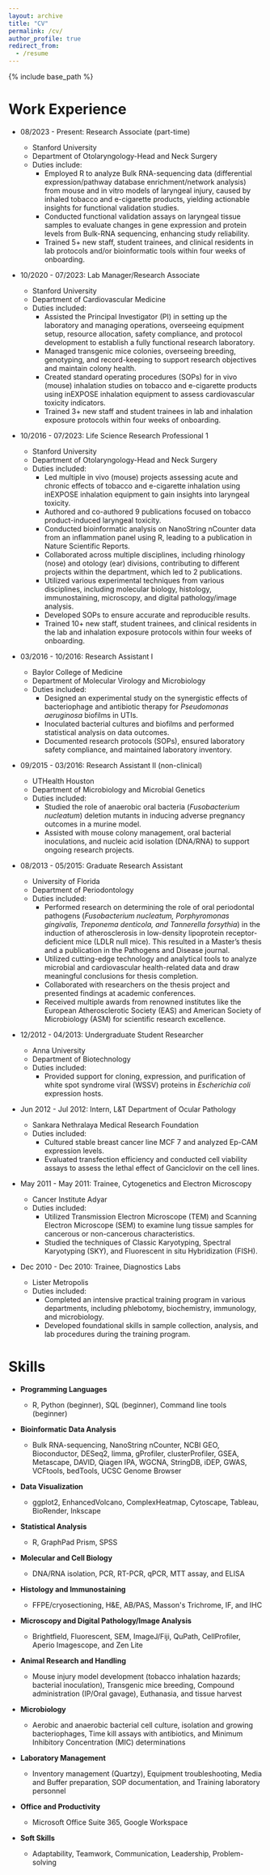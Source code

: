 ```yaml
---
layout: archive
title: "CV"
permalink: /cv/
author_profile: true
redirect_from:
  - /resume
---
```


{% include base_path %}

Work Experience
======
* 08/2023 - Present: Research Associate (part-time)
  * Stanford University
  * Department of Otolaryngology-Head and Neck Surgery
  * Duties include:
    - Employed R to analyze Bulk RNA-sequencing data (differential expression/pathway database enrichment/network analysis) from mouse and in vitro models of laryngeal injury, caused by inhaled tobacco and e-cigarette products, yielding actionable insights for functional validation studies.
    - Conducted functional validation assays on laryngeal tissue samples to evaluate changes in gene expression and protein levels from Bulk-RNA sequencing, enhancing study reliability.
    - Trained 5+ new staff, student trainees, and clinical residents in lab protocols and/or bioinformatic tools within four weeks of onboarding.

* 10/2020 - 07/2023: Lab Manager/Research Associate
  * Stanford University
  * Department of Cardiovascular Medicine
  * Duties included:
    - Assisted the Principal Investigator (PI) in setting up the laboratory and managing operations, overseeing equipment setup, resource allocation, safety compliance, and protocol development to establish a fully functional research laboratory.
    - Managed transgenic mice colonies, overseeing breeding, genotyping, and record-keeping to support research objectives and maintain colony health.
    - Created standard operating procedures (SOPs) for in vivo (mouse) inhalation studies on tobacco and e-cigarette products using inEXPOSE inhalation equipment to assess cardiovascular toxicity indicators.
    - Trained 3+ new staff and student trainees in lab and inhalation exposure protocols within four weeks of onboarding.

* 10/2016 - 07/2023: Life Science Research Professional 1
  * Stanford University
  * Department of Otolaryngology-Head and Neck Surgery
  * Duties included:
    - Led multiple in vivo (mouse) projects assessing acute and chronic effects of tobacco and e-cigarette inhalation using inEXPOSE inhalation equipment to gain insights into laryngeal toxicity.
    - Authored and co-authored 9 publications focused on tobacco product-induced laryngeal toxicity.
    - Conducted bioinformatic analysis on NanoString nCounter data from an inflammation panel using R, leading to a publication in Nature Scientific Reports.
    - Collaborated across multiple disciplines, including rhinology (nose) and otology (ear) divisions, contributing to different projects within the department, which led to 2 publications.
    - Utilized various experimental techniques from various disciplines, including molecular biology, histology, immunostaining, microscopy, and digital pathology/image analysis.
    - Developed SOPs to ensure accurate and reproducible results.
    - Trained 10+ new staff, student trainees, and clinical residents in the lab and inhalation exposure protocols within four weeks of onboarding.

* 03/2016 - 10/2016: Research Assistant I
  * Baylor College of Medicine
  * Department of Molecular Virology and Microbiology
  * Duties included:
    - Designed an experimental study on the synergistic effects of bacteriophage and antibiotic therapy for *Pseudomonas aeruginosa* biofilms in UTIs.
    - Inoculated bacterial cultures and biofilms and performed statistical analysis on data outcomes.
    - Documented research protocols (SOPs), ensured laboratory safety compliance, and maintained laboratory inventory.

* 09/2015 - 03/2016: Research Assistant II (non-clinical)
  * UTHealth Houston
  * Department of Microbiology and Microbial Genetics
  * Duties included:
    - Studied the role of anaerobic oral bacteria (*Fusobacterium nucleatum*) deletion mutants in inducing adverse pregnancy outcomes in a murine model.
    - Assisted with mouse colony management, oral bacterial inoculations, and nucleic acid isolation (DNA/RNA) to support ongoing research projects.

* 08/2013 - 05/2015: Graduate Research Assistant
  * University of Florida
  * Department of Periodontology
  * Duties included:
    - Performed research on determining the role of oral periodontal pathogens (*Fusobacterium nucleatum, Porphyromonas gingivalis, Treponema denticola, and Tannerella forsythia*) in the induction of atherosclerosis in low-density lipoprotein receptor-deficient mice (LDLR null mice). This resulted in a Master’s thesis and a publication in the Pathogens and Disease journal.
    - Utilized cutting-edge technology and analytical tools to analyze microbial and cardiovascular health-related data and draw meaningful conclusions for thesis completion.
    - Collaborated with researchers on the thesis project and presented findings at academic conferences.
    - Received multiple awards from renowned institutes like the European Atherosclerotic Society (EAS) and American Society of Microbiology (ASM) for scientific research excellence.

* 12/2012 - 04/2013: Undergraduate Student Researcher
  * Anna University
  * Department of Biotechnology
  * Duties included:
    - Provided support for cloning, expression, and purification of white spot syndrome viral (WSSV) proteins in *Escherichia coli* expression hosts.

* Jun 2012 - Jul 2012: Intern, L&T Department of Ocular Pathology
  * Sankara Nethralaya Medical Research Foundation
  * Duties included:
    - Cultured stable breast cancer line MCF 7 and analyzed Ep-CAM expression levels.
    - Evaluated transfection efficiency and conducted cell viability assays to assess the lethal effect of Ganciclovir on the cell lines.

* May 2011 - May 2011: Trainee, Cytogenetics and Electron Microscopy
  * Cancer Institute Adyar
  * Duties included:
    - Utilized Transmission Electron Microscope (TEM) and Scanning Electron Microscope (SEM) to examine lung tissue samples for cancerous or non-cancerous characteristics.
    - Studied the techniques of Classic Karyotyping, Spectral Karyotyping (SKY), and Fluorescent in situ Hybridization (FISH).

* Dec 2010 - Dec 2010: Trainee, Diagnostics Labs
  * Lister Metropolis
  * Duties included:
    - Completed an intensive practical training program in various departments, including phlebotomy, biochemistry, immunology, and microbiology.
    - Developed foundational skills in sample collection, analysis, and lab procedures during the training program.

Skills
======
* **Programming Languages**
  * R, Python (beginner), SQL (beginner), Command line tools (beginner)

* **Bioinformatic Data Analysis**
  * Bulk RNA-sequencing, NanoString nCounter, NCBI GEO, Bioconductor, DESeq2, limma, gProfiler, clusterProfiler, GSEA, Metascape, DAVID, Qiagen IPA, WGCNA, StringDB, iDEP, GWAS, VCFtools, bedTools, UCSC Genome Browser

* **Data Visualization**
  * ggplot2, EnhancedVolcano, ComplexHeatmap, Cytoscape, Tableau, BioRender, Inkscape

* **Statistical Analysis**
  * R, GraphPad Prism, SPSS 

* **Molecular and Cell Biology**
  * DNA/RNA isolation, PCR, RT-PCR, qPCR, MTT assay, and ELISA

* **Histology and Immunostaining**
  * FFPE/cryosectioning, H&E, AB/PAS, Masson's Trichrome, IF, and IHC

* **Microscopy and Digital Pathology/Image Analysis**
  * Brightfield, Fluorescent, SEM, ImageJ/Fiji, QuPath, CellProfiler, Aperio Imagescope, and Zen Lite

* **Animal Research and Handling**
  * Mouse injury model development (tobacco inhalation hazards; bacterial inoculation), Transgenic mice breeding, Compound administration (IP/Oral gavage), Euthanasia, and tissue harvest

* **Microbiology**
  * Aerobic and anaerobic bacterial cell culture, isolation and growing bacteriophages, Time kill assays with antibiotics, and Minimum Inhibitory Concentration (MIC) determinations

* **Laboratory Management**
  * Inventory management (Quartzy), Equipment troubleshooting, Media and Buffer preparation, SOP documentation, and Training laboratory personnel

* **Office and Productivity**
  * Microsoft Office Suite 365, Google Workspace

* **Soft Skills**
  * Adaptability, Teamwork, Communication, Leadership, Problem-solving
